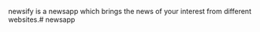 newsify is a newsapp which brings the news of your interest from different websites.#   n e w s a p p  
 